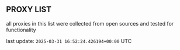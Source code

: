 ## PROXY LIST

all proxies in this list were collected from open sources and tested for functionality

last update: `2025-03-31 16:52:24.426194+00:00` UTC